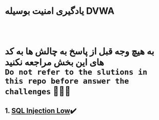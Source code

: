 # یادگیری امنیت بوسیله DVWA

<br><br>

# به هیچ وجه قبل از پاسخ به چالش ها به کد های این بخش مراجعه نکنید<br>`Do not refer to the slutions in this repo before answer the challenges` 🙏🙏🙏


## 1. [SQL Injection Low](./SQL%20Injection%20Low/README.md)✔️ 



